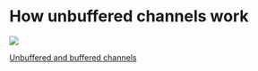 # How unbuffered channels work

![](./_media/go-unbuffered-channels.gif)

[Unbuffered and buffered channels](https://nanxiao.gitbooks.io/golang-101-hacks/content/posts/unbuffered-and-buffered-channels.html)
